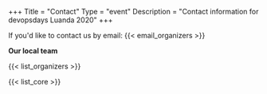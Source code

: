 +++
Title = "Contact"
Type = "event"
Description = "Contact information for devopsdays Luanda 2020"
+++

If you'd like to contact us by email: {{< email_organizers >}}

**Our local team**

{{< list_organizers >}}


{{< list_core >}}
